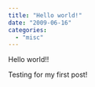 ```yaml
---
title: "Hello world!"
date: "2009-06-16"
categories: 
  - "misc"
---
```


Hello world!!

Testing for my first post!
